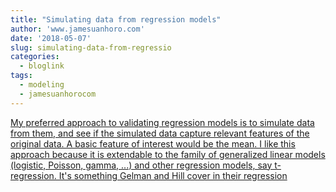 ```yaml
---
title: "Simulating data from regression models"
author: 'www.jamesuanhoro.com'
date: '2018-05-07'
slug: simulating-data-from-regressio
categories:
  - bloglink
tags:
  - modeling
  - jamesuanhorocom
---
```


[My preferred approach to validating regression models is to simulate data from them, and see if the simulated data capture relevant features of the original data. A basic feature of interest would be the mean. I like this approach because it is extendable to the family of generalized linear models (logistic, Poisson, gamma, ...) and other regression models, say t-regression. It's something Gelman and Hill cover in their regression<i class="fas fa-external-link-alt"></i>](https://www.jamesuanhoro.com/post/2018/05/07/simulating-data-from-regression-models/)

